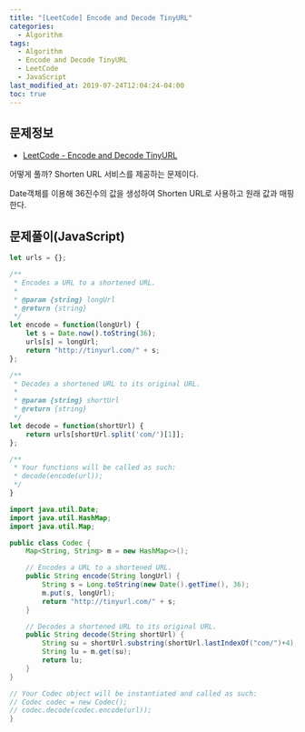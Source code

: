 ```yaml
---
title: "[LeetCode] Encode and Decode TinyURL"
categories: 
  - Algorithm
tags:
  - Algorithm
  - Encode and Decode TinyURL
  - LeetCode
  - JavaScript
last_modified_at: 2019-07-24T12:04:24-04:00
toc: true
---
```


문제정보
-
- [LeetCode - Encode and Decode TinyURL](https://leetcode.com/problems/encode-and-decode-tinyurl)


어떻게 풀까?
Shorten URL 서비스를 제공하는 문제이다. 

Date객체를 이용해 36진수의 값을 생성하여 Shorten URL로 사용하고 원래 값과 매핑한다.


문제풀이(JavaScript)
-
~~~javascript
let urls = {};

/**
 * Encodes a URL to a shortened URL.
 *
 * @param {string} longUrl
 * @return {string}
 */
let encode = function(longUrl) {
    let s = Date.now().toString(36);
    urls[s] = longUrl;
    return "http://tinyurl.com/" + s;
};

/**
 * Decodes a shortened URL to its original URL.
 *
 * @param {string} shortUrl
 * @return {string}
 */
let decode = function(shortUrl) {
    return urls[shortUrl.split('com/')[1]];
};

/**
 * Your functions will be called as such:
 * decode(encode(url));
 */
}
~~~

~~~java
import java.util.Date;
import java.util.HashMap;
import java.util.Map;

public class Codec {
    Map<String, String> m = new HashMap<>();

    // Encodes a URL to a shortened URL.
    public String encode(String longUrl) {
        String s = Long.toString(new Date().getTime(), 36);
        m.put(s, longUrl);
        return "http://tinyurl.com/" + s;
    }

    // Decodes a shortened URL to its original URL.
    public String decode(String shortUrl) {
        String su = shortUrl.substring(shortUrl.lastIndexOf("com/")+4);
        String lu = m.get(su);
        return lu;
    }
}

// Your Codec object will be instantiated and called as such:
// Codec codec = new Codec();
// codec.decode(codec.encode(url));
}
~~~